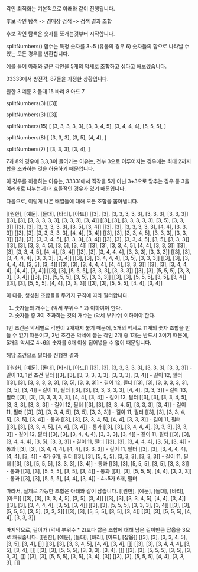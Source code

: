 각인 최적화는 기본적으로 아래와 같이 진행됩니다.

후보 각인 탐색 -> 경매장 검색 -> 검색 결과 조합

후보 각인 탐색은 숫자를 쪼개는것부터 시작합니다.

splitNumbers() 함수는 특정 숫자를 3~5 (유물의 경우 6) 숫자들의 합으로 나타낼 수 있는 모든 경우를 반환합니다.

예를 들어 아래와 같은 각인을 5개의 악세로 조합하고 싶다고 해보겠습니다.

33333에서 쌍전각, 87돌을 가정한 상황입니다.

원한 3
예둔 3
돌대 15
바리 8
아드 7

splitNumbers(3)
[[3]]

splitNumbers(3)
[[3]]

splitNumbers(15)
[
[3, 3, 3, 3, 3],
[3, 3, 4, 5],
[3, 4, 4, 4],
[5, 5, 5],
]

splitNumbers(8)
[
[3, 3, 3],
[3, 5],
[4, 4],
]

splitNumbers(7)
[
[3, 3, 3],
[3, 4],
]

7과 8의 경우에 3,3,3이 들어가는 이유는, 전부 3으로 이루어지는 경우에는 최대 2까지 합을 초과하는 것을 허용하기 때문입니다.

이 경우를 허용하는 이유는, 33331에서 직각을 5가 아닌 3+3으로 맞추는 경우 등 3을 여러개로 나누는게 더 효율적인 경우가 있기 때문입니다.

다음으로, 이렇게 나온 배열들에 대해 모든 조합을 뽑아냅니다.

[[원한], [예둔], [돌대], [바리], [아드]]
[[3], [3], [3, 3, 3, 3, 3], [3, 3, 3], [3, 3, 3]]
[[3], [3], [3, 3, 3, 3, 3], [3, 3, 3], [3, 4]]
[[3], [3], [3, 3, 3, 3, 3], [3, 5], [3, 3, 3]]
[[3], [3], [3, 3, 3, 3, 3], [3, 5], [3, 4]]
[[3], [3], [3, 3, 3, 3, 3], [4, 4], [3, 3, 3]]
[[3], [3], [3, 3, 3, 3, 3], [4, 4], [3, 4]]
[[3], [3], [3, 3, 4, 5], [3, 3, 3], [3, 3, 3]]
[[3], [3], [3, 3, 4, 5], [3, 3, 3], [3, 4]]
[[3], [3], [3, 3, 4, 5], [3, 5], [3, 3, 3]]
[[3], [3], [3, 3, 4, 5], [3, 5], [3, 4]]
[[3], [3], [3, 3, 4, 5], [4, 4], [3, 3, 3]]
[[3], [3], [3, 3, 4, 5], [4, 4], [3, 4]]
[[3], [3], [3, 4, 4, 4], [3, 3, 3], [3, 3, 3]]
[[3], [3], [3, 4, 4, 4], [3, 3, 3], [3, 4]]
[[3], [3], [3, 4, 4, 4], [3, 5], [3, 3, 3]]
[[3], [3], [3, 4, 4, 4], [3, 5], [3, 4]]
[[3], [3], [3, 4, 4, 4], [4, 4], [3, 3, 3]]
[[3], [3], [3, 4, 4, 4], [4, 4], [3, 4]]
[[3], [3], [5, 5, 5], [3, 3, 3], [3, 3, 3]]
[[3], [3], [5, 5, 5], [3, 3, 3], [3, 4]]
[[3], [3], [5, 5, 5], [3, 5], [3, 3, 3]]
[[3], [3], [5, 5, 5], [3, 5], [3, 4]]
[[3], [3], [5, 5, 5], [4, 4], [3, 3, 3]]
[[3], [3], [5, 5, 5], [4, 4], [3, 4]]

이 다음, 생성된 조합들을 두가지 규칙에 따라 필터합니다.

1. 숫자들의 개수는 (악세 부위수 \* 2) 이하여야 한다.
2. 숫자들 중 3이 초과하는 것의 개수는 (악세 부위수) 이하여야 한다.

1번 조건은 악세별로 각인이 2개까지 붙기 때문에, 5개의 악세로 11개의 숫자 조합을 만들 수 없기 때문이고,
2번 조건은 악세에 붙는 각인 2개 중 1개는 반드시 3이기 때문에, 5개의 악세로 4~6의 숫자를 6개 이상 집어넣을 수 없이 때문입니다.

해당 조건으로 필터를 진행한 결과

[[원한], [예둔], [돌대], [바리], [아드]]
[[3], [3], [3, 3, 3, 3, 3], [3, 3, 3], [3, 3, 3]] - 길이 13, 1번 조건 필터
[[3], [3], [3, 3, 3, 3, 3], [3, 3, 3], [3, 4]] - 길이 12, 필터
[[3], [3], [3, 3, 3, 3, 3], [3, 5], [3, 3, 3]] - 길이 12, 필터
[[3], [3], [3, 3, 3, 3, 3], [3, 5], [3, 4]] - 길이 11, 필터
[[3], [3], [3, 3, 3, 3, 3], [4, 4], [3, 3, 3]] - 길이 13, 필터
[[3], [3], [3, 3, 3, 3, 3], [4, 4], [3, 4]] - 길이 12, 필터
[[3], [3], [3, 3, 4, 5], [3, 3, 3], [3, 3, 3]] - 길이 12, 필터
[[3], [3], [3, 3, 4, 5], [3, 3, 3], [3, 4]] - 길이 11, 필터
[[3], [3], [3, 3, 4, 5], [3, 5], [3, 3, 3]] - 길이 11, 필터
[[3], [3], [3, 3, 4, 5], [3, 5], [3, 4]] - 통과
[[3], [3], [3, 3, 4, 5], [4, 4], [3, 3, 3]] - 길이 11, 필터
[[3], [3], [3, 3, 4, 5], [4, 4], [3, 4]] - 통과
[[3], [3], [3, 4, 4, 4], [3, 3, 3], [3, 3, 3]] - 길이 12, 필터
[[3], [3], [3, 4, 4, 4], [3, 3, 3], [3, 4]] - 길이 11, 필터
[[3], [3], [3, 4, 4, 4], [3, 5], [3, 3, 3]] - 길이 11, 필터
[[3], [3], [3, 4, 4, 4], [3, 5], [3, 4]] - 통과
[[3], [3], [3, 4, 4, 4], [4, 4], [3, 3, 3]] - 길이 11, 필터
[[3], [3], [3, 4, 4, 4], [4, 4], [3, 4]] - 4가 6개, 필터
[[3], [3], [5, 5, 5], [3, 3, 3], [3, 3, 3]] - 길이 11, 필터
[[3], [3], [5, 5, 5], [3, 3, 3], [3, 4]] - 통과
[[3], [3], [5, 5, 5], [3, 5], [3, 3, 3]] - 통과
[[3], [3], [5, 5, 5], [3, 5], [3, 4]] - 통과
[[3], [3], [5, 5, 5], [4, 4], [3, 3, 3]] - 통과
[[3], [3], [5, 5, 5], [4, 4], [3, 4]] - 4~5가 6개, 필터

따라서, 실제로 가능한 조합은 아래와 같이 남습니다.
[[원한], [예둔], [돌대], [바리], [아드]]
[[3], [3], [3, 3, 4, 5], [3, 5], [3, 4]]
[[3], [3], [3, 3, 4, 5], [4, 4], [3, 4]]
[[3], [3], [3, 4, 4, 4], [3, 5], [3, 4]]
[[3], [3], [5, 5, 5], [3, 3, 3], [3, 4]]
[[3], [3], [5, 5, 5], [3, 5], [3, 3, 3]]
[[3], [3], [5, 5, 5], [3, 5], [3, 4]]
[[3], [3], [5, 5, 5], [4, 4], [3, 3, 3]]

마지막으로, 길이가 (악세 부위수 \* 2)보다 짧은 조합에 대해 남은 길이만큼 잡옵을 3으로 채워줍니다.
[[원한], [예둔], [돌대], [바리], [아드], [잡옵]]
[[3], [3], [3, 3, 4, 5], [3, 5], [3, 4], []]
[[3], [3], [3, 3, 4, 5], [4, 4], [3, 4], []]
[[3], [3], [3, 4, 4, 4], [3, 5], [3, 4], []]
[[3], [3], [5, 5, 5], [3, 3, 3], [3, 4], []]
[[3], [3], [5, 5, 5], [3, 5], [3, 3, 3], []]
[[3], [3], [5, 5, 5], [3, 5], [3, 4], [3]]
[[3], [3], [5, 5, 5], [4, 4], [3, 3, 3], []]
